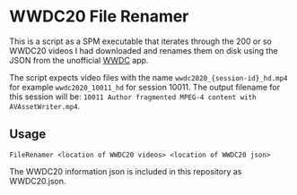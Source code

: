 # WWDC20 File Renamer

This is a script as a SPM executable that iterates through the 200 or so WWDC20 videos I had downloaded and renames them on disk using the JSON from the unofficial [WWDC](https://github.com/insidegui/WWDC) app.

The script expects video files with the name `wwdc2020_{session-id}_hd.mp4` for example `wwdc2020_10011_hd` for session 10011. The output filename for this session will be: `10011 Author fragmented MPEG-4 content with AVAssetWriter.mp4`.

## Usage 

```
FileRenamer <location of WWDC20 videos> <location of WWDC20 json>
```

The WWDC20 information json is included in this repository as WWDC20.json.  
